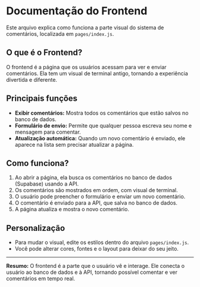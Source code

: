 # Documentação do Frontend

Este arquivo explica como funciona a parte visual do sistema de comentários, localizada em `pages/index.js`.

## O que é o Frontend?

O frontend é a página que os usuários acessam para ver e enviar comentários. Ela tem um visual de terminal antigo, tornando a experiência divertida e diferente.

## Principais funções

- **Exibir comentários:** Mostra todos os comentários que estão salvos no banco de dados.
- **Formulário de envio:** Permite que qualquer pessoa escreva seu nome e mensagem para comentar.
- **Atualização automática:** Quando um novo comentário é enviado, ele aparece na lista sem precisar atualizar a página.

## Como funciona?

1. Ao abrir a página, ela busca os comentários no banco de dados (Supabase) usando a API.
2. Os comentários são mostrados em ordem, com visual de terminal.
3. O usuário pode preencher o formulário e enviar um novo comentário.
4. O comentário é enviado para a API, que salva no banco de dados.
5. A página atualiza e mostra o novo comentário.

## Personalização

- Para mudar o visual, edite os estilos dentro do arquivo `pages/index.js`.
- Você pode alterar cores, fontes e o layout para deixar do seu jeito.

---

**Resumo:**
O frontend é a parte que o usuário vê e interage. Ele conecta o usuário ao banco de dados e à API, tornando possível comentar e ver comentários em tempo real.
